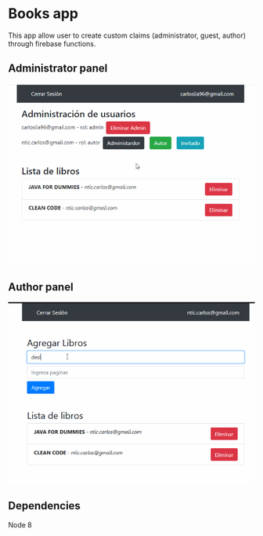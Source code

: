 # Books app
This app allow user to create custom claims (administrator, guest, author) through firebase functions.

## Administrator panel
<img src="src/assets/roles-admin-panel.gif" alt="admin-panel" >

## Author panel
<img src="src/assets/roles-autor.gif" alt="author-panel">

## Dependencies
Node 8
